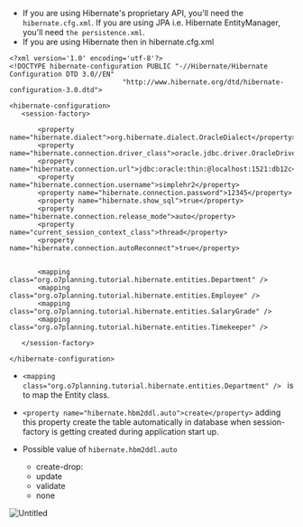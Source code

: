 
- If you are using Hibernate's proprietary API, you'll need the `hibernate.cfg.xml`. If you are using JPA i.e. Hibernate EntityManager, you'll need `the persistence.xml`.
- If you are using Hibernate then in hibernate.cfg.xml
```
<?xml version='1.0' encoding='utf-8'?>
<!DOCTYPE hibernate-configuration PUBLIC "-//Hibernate/Hibernate Configuration DTD 3.0//EN"
                            "http://www.hibernate.org/dtd/hibernate-configuration-3.0.dtd">

<hibernate-configuration>
   <session-factory>

       <property name="hibernate.dialect">org.hibernate.dialect.OracleDialect</property>
       <property name="hibernate.connection.driver_class">oracle.jdbc.driver.OracleDriver</property>
       <property name="hibernate.connection.url">jdbc:oracle:thin:@localhost:1521:db12c</property>
       <property name="hibernate.connection.username">simplehr2</property>
       <property name="hibernate.connection.password">12345</property>
       <property name="hibernate.show_sql">true</property>
       <property name="hibernate.connection.release_mode">auto</property>
       <property name="current_session_context_class">thread</property>
       <property name="hibernate.connection.autoReconnect">true</property>


       <mapping class="org.o7planning.tutorial.hibernate.entities.Department" />
       <mapping class="org.o7planning.tutorial.hibernate.entities.Employee" />
       <mapping class="org.o7planning.tutorial.hibernate.entities.SalaryGrade" />
       <mapping class="org.o7planning.tutorial.hibernate.entities.Timekeeper" />

   </session-factory>
 
</hibernate-configuration>
```

- `<mapping class="org.o7planning.tutorial.hibernate.entities.Department" /> ` is to map the Entity class.
- `<property name="hibernate.hbm2ddl.auto">create</property>` adding this property create the table automatically in database when session-factory is getting
   created during application start up.

- Possible value of `hibernate.hbm2ddl.auto`
   - create-drop:
   - update
   - validate
   - none



![Untitled](https://user-images.githubusercontent.com/29571875/137528133-eeb8b80b-e402-4d83-acdd-7caa9f10caa4.png)

